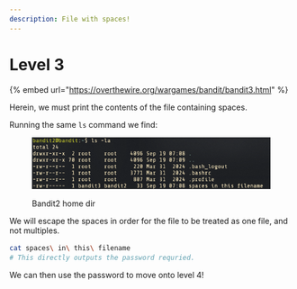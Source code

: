 ```yaml
---
description: File with spaces!
---
```


# Level 3

{% embed url="https://overthewire.org/wargames/bandit/bandit3.html" %}

Herein, we must print the contents of the file containing spaces.

Running the same `ls` command we find:

<figure><img src="../.gitbook/assets/image (3).png" alt=""><figcaption><p>Bandit2 home dir</p></figcaption></figure>

We will escape the spaces in order for the file to be treated as one file, and not multiples.

```bash
cat spaces\ in\ this\ filename
# This directly outputs the password requried.
```

We can then use the password to move onto level 4!
